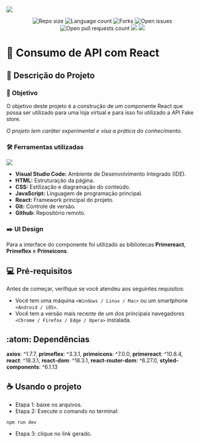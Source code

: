 <img src="./img/banner-readme.jpg"/>
<p align="center">
    <img src="https://img.shields.io/github/repo-size/lucasfcomaru/consumo-api-react?style=for-the-badge" alt="Repo size" title="Repo size"/>
    <img src="https://img.shields.io/github/languages/count/lucasfcomaru/consumo-api-react?style=for-the-badge" alt="Language count" title="Language count"/>
    <img src="https://img.shields.io/github/forks/lucasfcomaru/consumo-api-react?style=for-the-badge" alt="Forks" title="Forks"/>
    <img src="https://img.shields.io/bitbucket/issues/lucasfcomaru/consumo-api-react?style=for-the-badge" alt="Open issues" title="Open issues"/>
    <img src="https://img.shields.io/bitbucket/pr-raw/lucasfcomaru/consumo-api-react?style=for-the-badge" alt="Open pull requests count" title="Open pull requests"/>
    <img src="http://img.shields.io/static/v1?label=STATUS&message=CONCLUIDO&color=GREEN&style=for-the-badge"/>
    <img src="http://img.shields.io/static/v1?label=License&message=MIT&color=green&style=for-the-badge"/>
</p>

# 📄 Consumo de API com React

## 📢 Descrição do Projeto

### 🎯 Objetivo

<p align="left">
    O objetivo deste projeto é a construção de um componente React que possa ser utilizado para uma loja virtual e para isso foi utilizado a API Fake store.
<p align="left">
    <em>O projeto tem caráter experimental e visa a prática do conhecimento.</em>
</p>

### 🛠️ Ferramentas utilizadas

<p>
    <img src="https://skillicons.dev/icons?i=vscode,html,css,js,react,git,github" />
</p>
<ul>
    <li><b>Visual Studio Code:</b> Ambiente de Desenvolvimento Integrado (IDE).</li>
    <li><b>HTML:</b> Estruturação da página.</li>
    <li><b>CSS:</b> Estilização e diagramação do conteúdo.</li>
    <li><b>JavaScript:</b> Linguagem de programação principal.</li>
    <li><b>React:</b> Framework principal do projeto.</li>
    <li><b>Git:</b> Controle de versão.</li>
    <li><b>Github:</b> Repositório remoto.</li>
</ul>

### ✒️ UI Design

Para a interface do componente foi utilizado as bibliotecas <strong>Primereact</strong>, <strong>Primeflex</strong> e <strong>Primeicons</strong>.

## 💻 Pré-requisitos

Antes de começar, verifique se você atendeu aos seguintes requisitos:

- Você tem uma máquina `<Windows / Linux / Mac>` ou um smartphone `<Android / iOS>`.
- Você tem a versão mais recente de um dos principais navegadores `<Chrome / Firefox / Edge / Opera>` instalada.

## :atom: Dependências
<strong>axios</strong>: ^1.7.7,
<strong>primeflex</strong>: ^3.3.1,
<strong>primeicons</strong>: ^7.0.0,
<strong>primereact</strong>: ^10.8.4,
<strong>react</strong>: ^18.3.1,
<strong>react-dom</strong>: ^18.3.1,
<strong>react-router-dom</strong>: ^6.27.0,
<strong>styled-components</strong>: ^6.1.13

## ☕ Usando o projeto

<ul>
    <li>Etapa 1: baixe os arquivos.</li>
    <li>Etapa 2: Execute o comando no terminal:</li>
</ul>

```
npm run dev
```
<ul>
    <li>Etapa 3: clique no link gerado.</li>
</ul>